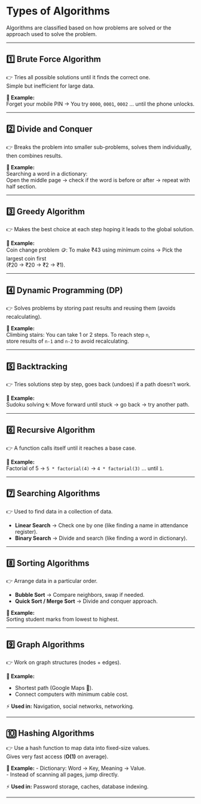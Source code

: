 
# Types of Algorithms

Algorithms are classified based on how problems are solved or the approach used to solve the problem.

---

## 1️⃣ Brute Force Algorithm
👉 Tries all possible solutions until it finds the correct one.  
Simple but inefficient for large data.

**📌 Example:**  
Forget your mobile PIN → You try `0000`, `0001`, `0002` … until the phone unlocks.

---

## 2️⃣ Divide and Conquer
👉 Breaks the problem into smaller sub-problems, solves them individually, then combines results.

**📌 Example:**  
Searching a word in a dictionary:  
Open the middle page → check if the word is before or after → repeat with half section.

---

## 3️⃣ Greedy Algorithm
👉 Makes the best choice at each step hoping it leads to the global solution.

**📌 Example:**  
Coin change problem 🪙: To make ₹43 using minimum coins → Pick the largest coin first  
(₹20 → ₹20 → ₹2 → ₹1).

---

## 4️⃣ Dynamic Programming (DP)
👉 Solves problems by storing past results and reusing them (avoids recalculating).

**📌 Example:**  
Climbing stairs: You can take 1 or 2 steps. To reach step `n`,  
store results of `n-1` and `n-2` to avoid recalculating.

---

## 5️⃣ Backtracking
👉 Tries solutions step by step, goes back (undoes) if a path doesn’t work.

**📌 Example:**  
Sudoku solving 🌀: Move forward until stuck → go back → try another path.

---

## 6️⃣ Recursive Algorithm
👉 A function calls itself until it reaches a base case.

**📌 Example:**  
Factorial of 5 → `5 * factorial(4)` → `4 * factorial(3)` … until `1`.

---

## 7️⃣ Searching Algorithms
👉 Used to find data in a collection of data.

- **Linear Search** → Check one by one (like finding a name in attendance register).  
- **Binary Search** → Divide and search (like finding a word in dictionary).

---

## 8️⃣ Sorting Algorithms
👉 Arrange data in a particular order.

- **Bubble Sort** → Compare neighbors, swap if needed.  
- **Quick Sort / Merge Sort** → Divide and conquer approach.  

**📌 Example:**  
Sorting student marks from lowest to highest.

---

## 9️⃣ Graph Algorithms
👉 Work on graph structures (nodes + edges).

**📌 Example:**  
- Shortest path (Google Maps 🚗).  
- Connect computers with minimum cable cost.  

⚡ **Used in:** Navigation, social networks, networking.

---

## 🔟 Hashing Algorithms
👉 Use a hash function to map data into fixed-size values.  
Gives very fast access (**O(1)** on average).

**📌 Example:** 
	-	Dictionary: Word → Key, Meaning → Value.	
	-	Instead of scanning all pages, jump directly.
 
⚡ **Used in:** Password storage, caches, database indexing.

---
